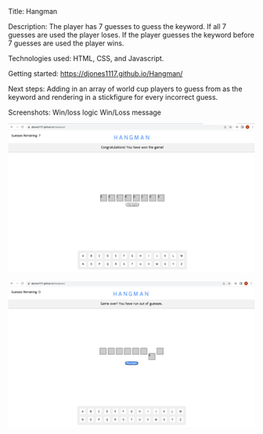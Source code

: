 Title: Hangman


Description: The player has 7 guesses to guess the keyword. If all 7 guesses are used the player loses. If the player guesses the keyword before 7 guesses are used the player wins.





Technologies used: HTML, CSS, and Javascript.



Getting started: https://djones1117.github.io/Hangman/



Next steps: Adding in an array of world cup players to guess from as the keyword and rendering in a stickfigure for every incorrect guess.


Screenshots: Win/loss logic Win/Loss message

![Alt text](<Screenshot 2023-06-22 at 3.19.14 PM.png>)





![Alt text](<Screenshot 2023-06-22 at 3.21.07 PM.png>)